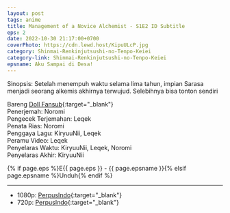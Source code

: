 ```yaml
---
layout: post
tags: anime
title: Management of a Novice Alchemist - S1E2 ID Subtitle
eps: 2
date: 2022-10-30 21:17:00+0700
coverPhoto: https://cdn.lewd.host/KipuULcP.jpg
category: Shinmai-Renkinjutsushi-no-Tenpo-Keiei
category-link: Shinmai-Renkinjutsushi-no-Tenpo-Keiei
epsname: Aku Sampai di Desa!
---
```


Sinopsis: Setelah menempuh waktu selama lima tahun, impian Sarasa menjadi seorang alkemis akhirnya terwujud.
Selebihnya bisa tonton sendiri

Bareng [Doll Fansub](https://www.perpusindo.info/user/Leqek){:target="_blank"}<br>
Penerjemah: Noromi<br>
Pengecek Terjemahan: Leqek<br>
Penata Rias: Noromi<br>
Penggaya Lagu: KiryuuNii, Leqek<br>
Peramu Video: Leqek<br>
Penyelaras Waktu: KiryuuNii, Leqek, Noromi<br>
Penyelaras Akhir: KiryuuNii<br>

{% if page.eps %}E{{ page.eps }} - {{ page.epsname }}{% elsif page.epsname %}Unduh{% endif %}

---
- 1080p: [PerpusIndo](https://www.perpusindo.info/berkas/hRoAv8C9){:target="_blank"}<br>
- 720p: [PerpusIndo](https://www.perpusindo.info/berkas/6urSV8HE){:target="_blank"}